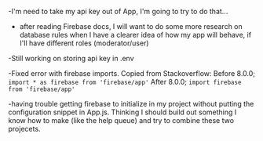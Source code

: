 -I'm need to take my api key out of App, I'm going to try to do that...

- after reading Firebase docs, I will want to do some more research on database rules when I have a clearer idea of how my app will behave, if I'll have different roles (moderator/user)

-Still working on storing api key in .env

-Fixed error with firebase imports. Copied from Stackoverflow: 
Before 8.0.0;
```import * as firebase from 'firebase/app'```
After 8.0.0;
```import firebase from 'firebase/app'```

-having trouble getting firebase to initialize in my project without putting the configuration snippet in App.js. Thinking I should build out something I know how to make (like the help queue) and try to combine these two projecets. 